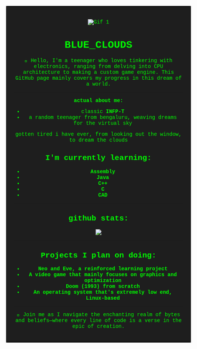<div style="border: 2px solid black; padding: 20px; background-color: #1e1e1e; color: #00ff00; font-family: 'Courier New', Courier, monospace; text-align: center;">

![Gif 1](https://i0.wp.com/media1.giphy.com/media/fUpvkRuLKE4xMBJLvH/200.gif)

# BLUE_CLOUDS

👋 Hello, I'm a teenager who loves tinkering with electronics, ranging from delving into CPU architecture to making a custom game engine. This GitHub page mainly covers my progress in this dream of a world.

---

**actual about me:**

- classic **INFP-T**
- a random teenager from bengaluru, weaving dreams for the virtual sky

gotten tired i have ever, from looking out the window, to dream the clouds

## I'm currently learning:

- **Assembly**
- **Java**
- **C++**
- **C**
- **CAD**

---

## github stats:
![](https://github-readme-streak-stats.herokuapp.com/?user=blue-clouds4&theme=nord&hide_border=false)<br/>

---

## Projects I plan on doing:

- **Neo and Eve, a reinforced learning project**
- **A video game that mainly focuses on graphics and optimization**
- **Doom (1993) from scratch**
- **An operating system that's extremely low end, Linux-based**

---

🚀 Join me as I navigate the enchanting realm of bytes and beliefs—where every line of code is a verse in the epic of creation.

</div>
